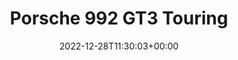 ---
title: "Porsche 992 GT3 Touring"
date: 2022-12-28T11:30:03+00:00
# weight: 1
# aliases: ["/first"]
tags: ["porsche"]
# author: ["Me", "You"] # multiple authors
showToc: true
TocOpen: false
draft: true
hidemeta: false
comments: false
description: "Desc Text."
canonicalURL: "https://canonical.url/to/page"
disableHLJS: true # to disable highlightjs
disableShare: false
disableHLJS: false
hideSummary: false
searchHidden: true
ShowReadingTime: true
ShowBreadCrumbs: true
ShowPostNavLinks: true
ShowWordCount: false
ShowRssButtonInSectionTermList: true
UseHugoToc: true
cover:
    image: "https://files.porsche.com/filestore/image/multimedia/none/992-gt3-touring-modelimage-sideshot/model/54a1b74a-a278-11eb-80d5-005056bbdc38/porsche-model.png" # image path/url
    alt: "Unavailable" # alt text
    caption: "<text>" # display caption under cover
    relative: false # when using page bundles set this to true
    hidden: false # only hide on current single page
# editPost:
#     URL: "https://github.com/<path_to_repo>/content"
#     Text: "Suggest Changes" # edit text
#     appendFilePath: true # to append file path to Edit link
--- 